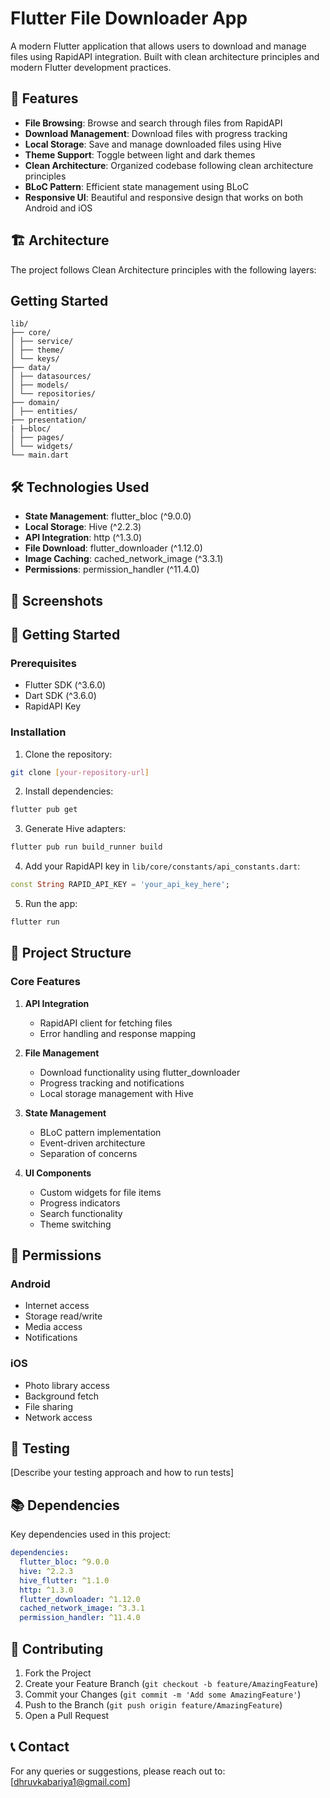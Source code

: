 # Flutter File Downloader App

A modern Flutter application that allows users to download and manage files using RapidAPI integration. Built with clean architecture principles and modern Flutter development practices.

## 🌟 Features

- **File Browsing**: Browse and search through files from RapidAPI
- **Download Management**: Download files with progress tracking
- **Local Storage**: Save and manage downloaded files using Hive
- **Theme Support**: Toggle between light and dark themes
- **Clean Architecture**: Organized codebase following clean architecture principles
- **BLoC Pattern**: Efficient state management using BLoC
- **Responsive UI**: Beautiful and responsive design that works on both Android and iOS

## 🏗️ Architecture

The project follows Clean Architecture principles with the following layers:

## Getting Started
```
lib/
├── core/
│ ├── service/
│ ├── theme/
│ └── keys/
├── data/
│ ├── datasources/
│ ├── models/
│ └── repositories/
├── domain/
│ ├── entities/
├── presentation/
| ├─bloc/
│ ├── pages/
│ └── widgets/
└── main.dart
```

## 🛠️ Technologies Used

- **State Management**: flutter_bloc (^9.0.0)
- **Local Storage**: Hive (^2.2.3)
- **API Integration**: http (^1.3.0)
- **File Download**: flutter_downloader (^1.12.0)
- **Image Caching**: cached_network_image (^3.3.1)
- **Permissions**: permission_handler (^11.4.0)

## 📱 Screenshots



## 🚀 Getting Started

### Prerequisites

- Flutter SDK (^3.6.0)
- Dart SDK (^3.6.0)
- RapidAPI Key

### Installation

1. Clone the repository:
```bash
git clone [your-repository-url]
```

2. Install dependencies:
```bash
flutter pub get
```

3. Generate Hive adapters:
```bash
flutter pub run build_runner build
```

4. Add your RapidAPI key in `lib/core/constants/api_constants.dart`:
```dart
const String RAPID_API_KEY = 'your_api_key_here';
```

5. Run the app:
```bash
flutter run
```

## 📝 Project Structure

### Core Features

1. **API Integration**
   - RapidAPI client for fetching files
   - Error handling and response mapping

2. **File Management**
   - Download functionality using flutter_downloader
   - Progress tracking and notifications
   - Local storage management with Hive

3. **State Management**
   - BLoC pattern implementation
   - Event-driven architecture
   - Separation of concerns

4. **UI Components**
   - Custom widgets for file items
   - Progress indicators
   - Search functionality
   - Theme switching

## 🔐 Permissions

### Android
- Internet access
- Storage read/write
- Media access
- Notifications

### iOS
- Photo library access
- Background fetch
- File sharing
- Network access

## 🧪 Testing

[Describe your testing approach and how to run tests]

## 📚 Dependencies

Key dependencies used in this project:

```yaml
dependencies:
  flutter_bloc: ^9.0.0
  hive: ^2.2.3
  hive_flutter: ^1.1.0
  http: ^1.3.0
  flutter_downloader: ^1.12.0
  cached_network_image: ^3.3.1
  permission_handler: ^11.4.0
```

## 🤝 Contributing

1. Fork the Project
2. Create your Feature Branch (`git checkout -b feature/AmazingFeature`)
3. Commit your Changes (`git commit -m 'Add some AmazingFeature'`)
4. Push to the Branch (`git push origin feature/AmazingFeature`)
5. Open a Pull Request


## 📞 Contact

For any queries or suggestions, please reach out to:
[dhruvkabariya1@gmail.com]